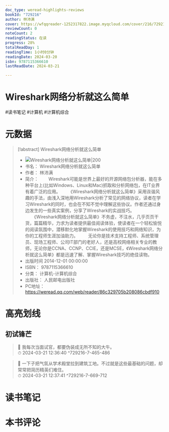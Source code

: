 ```yaml
---
doc_type: weread-highlights-reviews
bookId: "729216"
author: 林沛满
cover: https://wfqqreader-1252317822.image.myqcloud.com/cover/216/729216/t7_729216.jpg
reviewCount: 0
noteCount: 2
readingStatus: 在读
progress: 28%
totalReadDay: 1
readingTime: 1小时0分钟
readingDate: 2024-03-20
isbn: 9787115366610
lastReadDate: 2024-03-21

---
```


# Wireshark网络分析就这么简单


#读书笔记 #计算机 #计算机综合

# 元数据
> [!abstract] Wireshark网络分析就这么简单
> - ![ Wireshark网络分析就这么简单|200](https://wfqqreader-1252317822.image.myqcloud.com/cover/216/729216/t7_729216.jpg)
> - 书名： Wireshark网络分析就这么简单
> - 作者： 林沛满
> - 简介： 　　Wireshark可能是世界上最好的开源网络包分析器，能在多种平台上(比如Windows、Linux和Mac)抓取和分析网络包，在IT业界有着广泛的应用。
　　《Wireshark网络分析就这么简单》采用诙谐风趣的手法，由浅入深地用Wireshark分析了常见的网络协议，读者在学习Wireshark的同时，也会在不知不觉中理解这些协议。作者还通过身边发生的一些真实案例，分享了Wireshark的实战技巧。
　　《Wireshark网络分析就这么简单》不务虚，不注水，几乎页页干货，篇篇精华，力求为读者提供最佳阅读体验，使读者在一个轻松愉悦的阅读氛围中，潜移默化地掌握Wireshark的使用技巧和网络知识，为你的工程师生涯加油助力。
　　无论你是技术支持工程师、系统管理员、现场工程师、公司IT部门的老好人，还是高校网络相关专业的教师，无论你是CCNA、CCNP、CCIE，还是MCSE，《Wireshark网络分析就这么简单》都是迅速了解、掌握Wireshark技巧的绝佳读物。
> - 出版时间 2014-12-01 00:00:00
> - ISBN： 9787115366610
> - 分类： 计算机-计算机综合
> - 出版社： 人民邮电出版社
> - PC地址：https://weread.qq.com/web/reader/86c329705b208086cbdf910

# 高亮划线


## 初试锋芒

> 📌 我每次当面试官，都要伪装成无所不知的大牛。  
> ⏱ 2024-03-21 12:36:40 ^729216-7-465-486

> 📌 一下子把气氛从学术殿堂拉到建筑工地。不过就是这些最基础的问题，却常常把简历精英们难住。  
> ⏱ 2024-03-21 12:37:41 ^729216-7-669-712



# 读书笔记




# 本书评论

